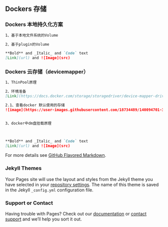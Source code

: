## Dockers 存储



### Dockers 本地持久化方案

```markdown
1、基于本地文件系统的Volume

2、基于plugin的Volume

**Bold** and _Italic_ and `Code` text
[Link](url) and ![Image](src)
```


### Dockers 云存储（devicemapper）

```markdown
1、ThinPool原理

2、环境准备
[Link](https://docs.docker.com/storage/storagedriver/device-mapper-driver/) 

2.1、查看docker 默认使用的存储
![image](https://user-images.githubusercontent.com/18734489/140094701-3d7f481e-f702-4120-bd3f-ee98b87df665.png)


3、docker中dm盘挂载原理



**Bold** and _Italic_ and `Code` text
[Link](url) and ![Image](src)
```




For more details see [GitHub Flavored Markdown](https://guides.github.com/features/mastering-markdown/).

### Jekyll Themes

Your Pages site will use the layout and styles from the Jekyll theme you have selected in your [repository settings](https://github.com/KeepMovingNo1/kainie.github.io/settings/pages). The name of this theme is saved in the Jekyll `_config.yml` configuration file.

### Support or Contact

Having trouble with Pages? Check out our [documentation](https://docs.github.com/categories/github-pages-basics/) or [contact support](https://support.github.com/contact) and we’ll help you sort it out.
